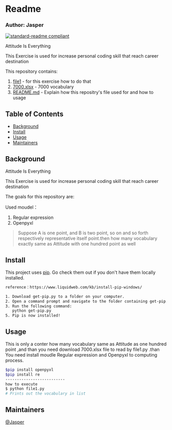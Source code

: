 # Readme
### Author: Jasper

[![standard-readme compliant](https://img.shields.io/badge/Exercise-01-green)](https://github.com/asd01248967/workspace)

Attitude Is Everything

This Exercise is used for increase personal coding skill that reach career destination

This repository contains:

1. [file1](file1.py) - for this exercise how to do that
2. [7000.xlsx](7000.xlsx) - 7000 vocabulary
3. [README.md](README.md) - Explain how this repositry's file used for and how to usage

## Table of Contents

- [Background](#background)
- [Install](#install)
- [Usage](#usage)
- [Maintainers](#maintainers)

## Background

Attitude Is Everything

This Exercise is used for increase personal coding skill that reach career destination

The goals for this repository are:

Used moudel：
1. Regular expression
2. Openpyxl

> Suppose A is one point, and B is two point,
so on and so forth respectively representative itself point.then how many vocabulary exactly same as Attitude with one hundred point as well 

## Install

This project uses [pip](https://github.com/pypa/pip). Go check them out if you don't have them locally installed.

```sh
reference：https://www.liquidweb.com/kb/install-pip-windows/

1. Download get-pip.py to a folder on your computer.
2. Open a command prompt and navigate to the folder containing get-pip.py.
3. Run the following command:
   python get-pip.py
5. Pip is now installed!
```
## Usage

This is only a conter how many vocabulary same as Attitude  as one hundred point ,and than you need download 7000.xlsx file to read by file1.py .than You need install moudle  Regular expression and Openpyxl to computing process.

```sh
$pip install openpyxl
$pip install re
--------------------------
how to execute
$ python file1.py
# Prints out the vocabulary in list 
```
## Maintainers

[@Jasper](https://github.com/asd01248967)